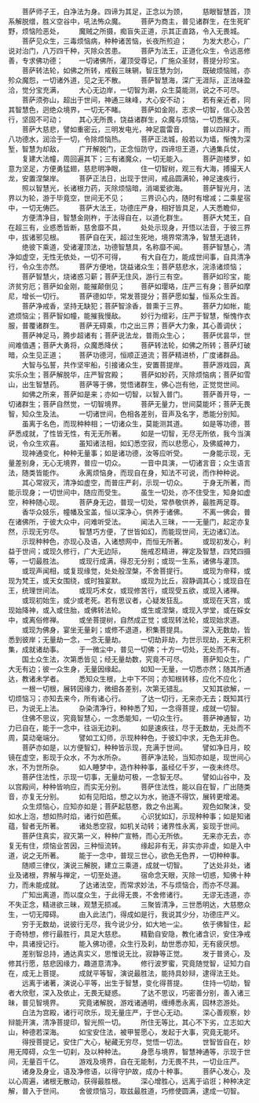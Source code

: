 <!-- { "loadSidebar": true } -->
　　菩萨师子王，白净法为身。四谛为其足，正念以为颈，
　　慈眼智慧首，顶系解脱缯，胜义空谷中，吼法怖众魔。
　　菩萨为商主，普见诸群生，在生死旷野，烦恼险恶处，
　　魔贼之所摄，痴盲失正道，示其正直路，令入无畏城。
　　菩萨见众生，三毒烦恼病，种种诸苦恼，长夜所煎迫；
　　为发大悲心，广说对治门，八万四千种，灭除众苦患。
　　菩萨为法王，正道化众生，令远恶修善，专求佛功德；
　　一切诸佛所，灌顶受尊记，广施众圣财，菩提分珍宝。
　　菩萨转法轮，如佛之所转，戒毂三昧辋，智庄慧为剑，
　　既破烦恼贼，亦殄众魔怨，一切诸外道，见之无不散。
　　菩萨智慧海，深广无涯际，正法味盈洽，觉分宝充满，
　　大心无边岸，一切智为潮，众生莫能测，说之不可尽。
　　菩萨须弥山，超出于世间，神通三昧峰，大心安不动；
　　若有亲近者，同其智慧色，迥绝众境界，一切无不睹。
　　菩萨如金刚，志求一切智，信心及苦行，坚固不可动；
　　其心无所畏，饶益诸群生，众魔与烦恼，一切悉摧灭。
　　菩萨大慈悲，譬如重密云，三明发电光，神足震雷音，
　　普以四辩才，雨八功德水，润洽于一切，令除烦恼热。
　　菩萨正法城，般若以为墙，惭愧为深堑，智慧为却敌，
　　广开解脱门，正念恒防守，四谛坦王道，六通集兵仗，
　　复建大法幢，周回遍其下；三有诸魔众，一切无能入。
　　菩萨迦楼罗，如意为坚足，方便勇猛翅，慈悲明净眼，
　　住一切智树，观三有大海，搏撮天人龙，安置涅槃岸。
　　菩萨正法日，出现于世间，戒品圆满轮，神足速疾行，
　　照以智慧光，长诸根力药，灭除烦恼暗，消竭爱欲海。
　　菩萨智光月，法界以为轮，游于毕竟空，世间无不见；
　　三界识心内，随时有增减；二乘星宿中，一切无俦匹。
　　菩萨大法王，功德庄严身，相好皆具足，人天悉瞻仰，
　　方便清净目，智慧金刚杵，于法得自在，以道化群生。
　　菩萨大梵王，自在超三有，业惑悉皆断，慈舍靡不具，
　　处处示现身，开悟以法音，于彼三界中，拔诸邪见根。
　　菩萨自在天，超过生死地，境界常清净，智慧无退转，
　　绝彼下乘道，受诸灌顶法，功德智慧具，名称靡不闻。
　　菩萨智慧心，清净如虚空，无性无依处，一切不可得，
　　有大自在力，能成世间事，自具清净行，令众生亦然。
　　菩萨方便地，饶益诸众生；菩萨慈悲水，浣涤诸烦恼；
　　菩萨智慧火，烧诸惑习薪；菩萨无住风，游行三有空。
　　菩萨如珍宝，能济贫穷厄；菩萨如金刚，能摧颠倒见；
　　菩萨如璎珞，庄严三有身；菩萨如摩尼，增长一切行。
　　菩萨德如华，常发菩提分；菩萨愿如鬘，恒系众生首。
　　菩萨净戒香，坚持无缺犯；菩萨智涂香，普熏于三界。
　　菩萨力如帐，能遮烦恼尘；菩萨智如幢，能摧我慢敌。
　　妙行为缯彩，庄严于智慧，惭愧作衣服，普覆诸群生。
　　菩萨无碍乘，巾之出三界；菩萨大力象，其心善调伏；
　　菩萨神足马，腾步超诸有；菩萨说法龙，普雨众生心；
　　菩萨优昙华，世间难值遇；菩萨大勇将，众魔悉降伏；
　　菩萨转法轮，如佛之所转；菩萨灯破暗，众生见正道；
　　菩萨功德河，恒顺正道流；菩萨精进桥，广度诸群品。
　　大智与弘誓，共作坚牢船，引接诸众生，安置菩提岸。
　　菩萨游戏园，真实乐众生；菩萨解脱华，庄严智宫殿；
　　菩萨如妙药，灭除烦恼病；菩萨如雪山，出生智慧药。
　　菩萨等于佛，觉悟诸群生，佛心岂有他，正觉觉世间。
　　如佛之所来，菩萨如是来；亦如一切智，以智入普门。
　　菩萨善开导，一切诸群生；菩萨自然觉，一切智境界。
　　菩萨无量力，世间莫能坏；菩萨无畏智，知众生及法。
　　一切诸世间，色相各差别，音声及名字，悉能分别知。
　　虽离于名色，而现种种相；一切诸众生，莫能测其道。
　　如是等功德，菩萨悉成就，了性皆无性，有无无所著。
　　如是一切智，无尽无所依，我今当演说，令众生欢喜。
　　虽知诸法相，如幻悉空寂，而以悲愿心，及佛威神力，
　　现神通变化，种种无量事；如是诸功德，汝等应听受。
　　一身能示现，无量差别身，无心无境界，普应一切众。
　　一音中具演，一切诸言音；众生语言法，随类皆能作。
　　永离烦恼身，而现自在身，知法不可说，而作种种说。
　　其心常寂灭，清净如虚空，而普庄严刹，示现一切众。
　　于身无所著，而能示现身；一切世间中，随应而受生。
　　虽生一切处，亦不住受生，知身如虚空，种种随心现。
　　菩萨身无边，普现一切处，常恭敬供养，最胜两足尊。
　　香华众妓乐，幢幡及宝盖，恒以深净心，供养于诸佛。
　　不离一佛会，普在诸佛所，于彼大众中，问难听受法。
　　闻法入三昧，一一无量门，起定亦复然，示现无穷尽。
　　智慧巧方便，了世皆如幻，而能现世间，无边诸幻法。
　　示现种种色，亦现心及语，入诸想网中，而恒无所著。
　　或现初发心，利益于世间；或现久修行，广大无边际，
　　施戒忍精进，禅定及智慧，四梵四摄等，一切最胜法。
　　或现行成满，得忍无分别；或现一生系，诸佛与灌顶。
　　或现声闻相，或复现缘觉，处处般涅槃，不舍菩提行。
　　或现为帝释，或现为梵王，或天女围绕，或时独宴默。
　　或现为比丘，寂静调其心；或现自在王，统理世间法。
　　或现巧术女，或现修苦行，或现受五欲，或现入诸禅。
　　或现初始生，或少或老死。若有思议者，心疑发狂乱。
　　或现在天宫，或现始降神，或入或住胎，或佛转法轮。
　　或生或涅槃，或现入学堂，或在婇女中，或离俗修禅。
　　或坐菩提树，自然成正觉；或现转法轮，或现始求道。
　　或现为佛身，宴坐无量刹；或修不退道，积集菩提具。
　　深入无数劫，皆悉到彼岸；无量劫一念，一念无量劫。
　　一切劫非劫，为世示现劫，无来无积集，成就诸劫事。
　　于一微尘中，普见一切佛；十方一切处，无处而不有。
　　国土众生法，次第悉皆见；经无量劫数，究竟不可尽。
　　菩萨知众生，广大无有边；彼一众生身，无量因缘起。
　　如知一无量，一切悉亦然；随其所通达，教诸未学者。
　　悉知众生根，上中下不同；亦知根转移，应化不应化；
　　一根一切根，展转因缘力，微细各差别，次第无错乱。
　　又知其欲解，一切烦恼习；亦知去来今，所有诸心行。
　　了达一切行，无来亦无去；既知其行已，为说无上法。
　　杂染清净行，种种悉了知，一念得菩提，成就一切智。
　　住佛不思议，究竟智慧心，一念悉能知，一切众生行。
　　菩萨神通智，功力已自在，能于一念中，往诣无边刹。
　　如是速疾往，尽于无数劫，无处而不周，莫动毫端分。
　　譬如工幻师，示现种种色，于彼幻中求，无色无非色。
　　菩萨亦如是，以方便智幻，种种皆示现，充满于世间。
　　譬如净日月，皎镜在虚空，影现于众水，不为水所杂。
　　菩萨净法轮，当知亦如是，现世间心水，不为世所杂。
　　如人睡梦中，造作种种事，虽经亿千岁，一夜未终尽。
　　菩萨住法性，示现一切事，无量劫可极，一念智无尽。
　　譬如山谷中，及以宫殿间，种种皆响应，而实无分别。
　　菩萨住法性，能以自在智，广出随类音，亦复无分别。
　　如有见阳焰，想之以为水，驰逐不得饮，展转更增渴。
　　众生烦恼心，应知亦如是；菩萨起慈愍，救之令出离。
　　观色如聚沫，受如水上泡，想如热时焰，诸行如芭蕉。
　　心识犹如幻，示现种种事；如是知诸蕴，智者无所著。
　　诸处悉空寂，如机关动转；诸界性永离，妄现于世间。
　　菩萨住真实，寂灭第一义，种种广宣畅，而心无所依。
　　无来亦无去，亦复无有住，烦恼业苦因，三种恒流转。
　　缘起非有无，非实亦非虚，如是入中道，说之无所著。
　　能于一念中，普现三世心，欲色无色界，一切种种事。
　　随顺三律仪，演说三解脱，建立三乘道，成就一切智。
　　了达处非处，诸业及诸根，界解与禅定，一切至处道。
　　宿命念天眼，灭除一切惑，知佛十种力，而未能成就。
　　了达诸法空，而常求妙法，不与烦恼合，而亦不尽漏。
　　广知出离道，而以度众生，于此得无畏，不舍修诸行。
　　无谬无违道，亦不失正念，精进欲三昧，观慧无损减。
　　三聚皆清净，三世悉明达，大慈愍众生，一切无障碍。
　　由入此法门，得成如是行，我说其少分，功德庄严义。
　　穷于无数劫，说彼行无尽，我今说少分，如大地一尘。
　　依于佛智住，起于奇特想，修行最胜行，具足大慈悲。
　　精勤自安隐，教化诸含识，安住净戒中，具诸授记行。
　　能入佛功德，众生行及刹，劫世悉亦知，无有疲厌想。
　　差别智总持，通达真实义，思惟说无比，寂静等正觉。
　　发于普贤心，及修其行愿，慈悲因缘力，趣道意清净。
　　修行波罗蜜，究竟随觉智，证知力自在，成无上菩提。
　　成就平等智，演说最胜法，能持具妙辩，逮得法王处。
　　远离于诸著，演说心平等，出生于智慧，变化得菩提。
　　住持一切劫，智者大欣慰，深入及依止，无畏无疑惑。
　　了达不思议，巧密善分别，善入诸三昧，普见智境界。
　　究竟诸解脱，游戏诸通明，缠缚悉永离，园林恣游处。
　　白法为宫殿，诸行可欣乐，现无量庄严，于世心无动。
　　深心善观察，妙辩能开演，清净菩提印，智光照一切。
　　所住无等比，其心不下劣，立志如大山，种德若深海。
　　如宝安住法，被甲誓愿心，发起于大事，究竟无能坏。
　　得授菩提记，安住广大心，秘藏无穷尽，觉悟一切法。
　　世智皆自在，妙用无障碍，众生一切刹，及以种种法。
　　身愿与境界，智慧神通等，示现于世间，无量百千亿。
　　游戏及境界，自在无能制，力无畏不共，一切业庄严。
　　诸身及身业，语及净修语，以得守护故，成办十种事。
　　菩萨心发心，及以心周遍，诸根无散动，获得最胜根。
　　深心增胜心，远离于谄诳；种种决定解，普入于世间。
　　舍彼烦恼习，取兹最胜道，巧修使圆满，逮成一切智。
